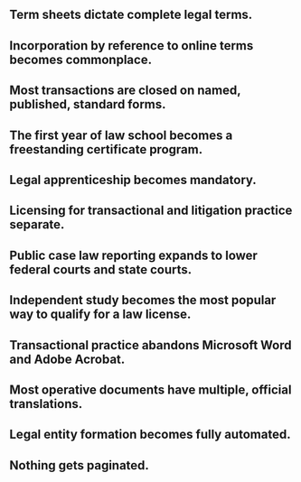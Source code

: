 ## Term sheets dictate complete legal terms.

## Incorporation by reference to online terms becomes commonplace.

## Most transactions are closed on named, published, standard forms.

## The first year of law school becomes a freestanding certificate program.

## Legal apprenticeship becomes mandatory.

## Licensing for transactional and litigation practice separate.

## Public case law reporting expands to lower federal courts and state courts.

## Independent study becomes the most popular way to qualify for a law license.

## Transactional practice abandons Microsoft Word and Adobe Acrobat.

## Most operative documents have multiple, official translations.

## Legal entity formation becomes fully automated.

## Nothing gets paginated.
